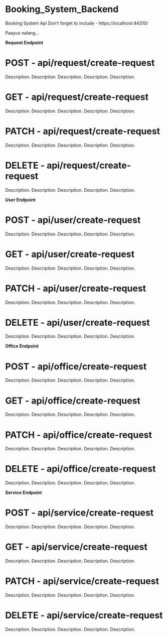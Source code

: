 # Booking_System_Backend
Booking System Api
Don’t forget to include - https://localhost:44310/

Paayus nalang...

**Request Endpoint**
# POST - api/request/create-request
Description. Description. Description. Description. Description. 
# GET - api/request/create-request
Description. Description. Description. Description. Description. 
# PATCH - api/request/create-request
Description. Description. Description. Description. Description. 
# DELETE - api/request/create-request
Description. Description. Description. Description. Description. 

**User Endpoint**
# POST - api/user/create-request
Description. Description. Description. Description. Description. 
# GET - api/user/create-request
Description. Description. Description. Description. Description. 
# PATCH - api/user/create-request
Description. Description. Description. Description. Description. 
# DELETE - api/user/create-request
Description. Description. Description. Description. Description. 

**Office Endpoint**
# POST - api/office/create-request
Description. Description. Description. Description. Description. 
# GET - api/office/create-request
Description. Description. Description. Description. Description. 
# PATCH - api/office/create-request
Description. Description. Description. Description. Description. 
# DELETE - api/office/create-request
Description. Description. Description. Description. Description. 

**Service Endpoint**
# POST - api/service/create-request
Description. Description. Description. Description. Description. 
# GET - api/service/create-request
Description. Description. Description. Description. Description. 
# PATCH - api/service/create-request
Description. Description. Description. Description. Description. 
# DELETE - api/service/create-request
Description. Description. Description. Description. Description. 


